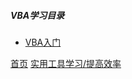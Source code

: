 ##### VBA学习目录

* [VBA入门](20201110.md)



[首页](../../README.md)  [实用工具学习/提高效率](../PromoteEfficiency/PromoteEfficiency.md)